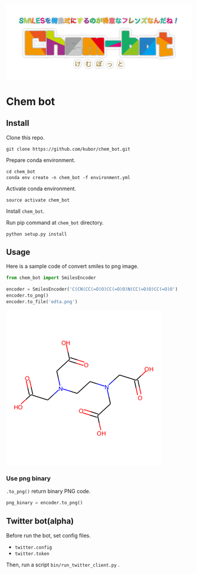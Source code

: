 ![chem_bot_logo](docs/img/chem_bot_logo.png)
# Chem bot

## Install

Clone this repo.

```
git clone https://github.com/kubor/chem_bot.git
```

Prepare conda environment.

```
cd chem_bot
conda env create -n chem_bot -f environment.yml
```

Activate conda environment.

```
source activate chem_bot
```

Install `chem_bot`.

Run pip command at `chem_bot` directory.

```
python setup.py install
```

## Usage

Here is a sample code of convert smiles to png image.

```python
from chem_bot import SmilesEncoder
```

```python
encoder = SmilesEncoder('C(CN(CC(=O)O)CC(=O)O)N(CC(=O)O)CC(=O)O')
encoder.to_png()
encoder.to_file('edta.png')
```

![edta](docs/img/edta.png)


### Use png binary

`.to_png()` return binary PNG code.

```python
png_binary = encoder.to_png()
```

## Twitter bot(alpha)

Before run the bot, set config files.

- `twitter.config`
- `twitter.token`

Then, run a script `bin/run_twitter_client.py` .
